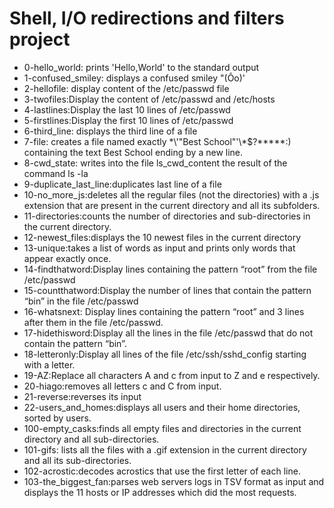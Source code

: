 # Shell, I/O redirections and filters project
 * 0-hello_world: prints 'Hello,World' to the standard output  
 * 1-confused_smiley: displays a confused smiley "(Ôo)' 
 * 2-hellofile: display content of the /etc/passwd file 
 * 3-twofiles:Display the content of /etc/passwd and /etc/hosts  
 * 4-lastlines:Display the last 10 lines of /etc/passwd 
 * 5-firstlines:Display the first 10 lines of /etc/passwd 
 * 6-third_line: displays the third line of a file 
 * 7-file: creates a file named exactly \*\\'"Best School"\'\\*$\?\*\*\*\*\*:) containing the text Best School ending by a new line. 
 * 8-cwd_state: writes into the file ls_cwd_content the result of the command ls -la 
 * 9-duplicate_last_line:duplicates last line of a file 
 * 10-no_more_js:deletes all the regular files (not the directories) with a .js extension that are present in the current directory and all its subfolders.  
 * 11-directories:counts the number of directories and sub-directories in the current directory. 
 * 12-newest_files:displays the 10 newest files in the current directory 
 * 13-unique:takes a list of words as input and prints only words that appear exactly once. 
 * 14-findthatword:Display lines containing the pattern “root” from the file /etc/passwd 
 * 15-countthatword:Display the number of lines that contain the pattern “bin” in the file /etc/passwd 
 * 16-whatsnext: Display lines containing the pattern “root” and 3 lines after them in the file /etc/passwd. 
 * 17-hidethisword:Display all the lines in the file /etc/passwd that do not contain the pattern “bin”. 
 * 18-letteronly:Display all lines of the file /etc/ssh/sshd_config starting with a letter.
 * 19-AZ:Replace all characters A and c from input to Z and e respectively. 
 * 20-hiago:removes all letters c and C from input. 
 * 21-reverse:reverses its input 
 * 22-users_and_homes:displays all users and their home directories, sorted by users.
 * 100-empty_casks:finds all empty files and directories in the current directory and all sub-directories. 
 * 101-gifs: lists all the files with a .gif extension in the current directory and all its sub-directories.
 * 102-acrostic:decodes acrostics that use the first letter of each line.
 * 103-the_biggest_fan:parses web servers logs in TSV format as input and displays the 11 hosts or IP addresses which did the most requests.
